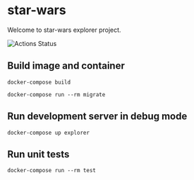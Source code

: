 # star-wars

Welcome to star-wars explorer project.

![Actions Status](https://github.com/bdabrowski/star-wars/actions/workflows/pythonapp.yaml/badge.svg)
## Build image and container 

    docker-compose build
    
    docker-compose run --rm migrate

## Run development server in debug mode
    
    docker-compose up explorer
    
## Run unit tests

    docker-compose run --rm test
    